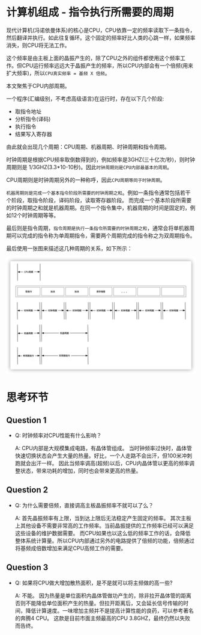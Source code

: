 # 计算机组成 - 指令执行所需要的周期

现代计算机(冯诺依曼体系)的核心是CPU，CPU依靠一定的频率读取下一条指令，然后翻译并执行。如此往复循环。这个固定的频率好比人类的心跳一样，如果频率消失，则CPU将无法工作。

这个频率是由主板上面的晶振产生的，除了CPU之外的组件都使用这个频率工作。但CPU运行频率远远大于晶振产生的频率，所以CPU内部会有一个倍频(用来扩大频率)，所以`CPU真实频率 = 基频 X 倍频`。

本文聚焦于CPU内部周期。

一个程序(汇编级别，不考虑高级语言)在运行时，存在以下几个阶段:

- 取指令地址
- 分析指令(译码)
- 执行指令
- 结果写入寄存器

由此就会出现几个周期：CPU周期、机器周期、时钟周期和指令周期。

时钟周期是根据CPU频率取倒数得到的，例如频率是3GHZ(三十亿次/秒)，则时钟周期则是 1/3GHZ(3.3*10-10秒)。因此`时钟周期则是CPU内部最基本的周期`。

CPU周期则是时钟周期另外的一种称呼，因此`CPU周期等同于时钟周期`。

`机器周期则是完成一个基本指令阶段所需要的时钟周期之和`。例如一条指令通常包括若干个阶段，取指令阶段，译码阶段，读取寄存器阶段。 而完成一个基本阶段所需要的时钟周期之和就是机器周期。在同一个指令集中，机器周期的时间是固定的，例如12个时钟周期等等。

最后则是指令周期，`指令周期是执行一条指令所需要的时钟周期之和`，通常会将单机器周期可以完成的指令称为单周期指令，需要两个周期完成的指令称之为双周期指令。

最后使用一张图来描述这几种周期的关系，如下所示：

![cpu.png](../pic/doc/zucheng/cpu.png)

# 思考环节

## Question 1

+ Q: 时钟频率对CPU性能有什么影响？

    A: CPU内部是大规模集成电路，有晶体管组成。 当时钟频率过快时，晶体管快速切换状态会产生大量的热量。好比，一个人走路不会出汗，但100米冲刺跑就会出汗一样。 因此当频率调高(超频)以后，CPU内晶体管以更高的频率调整状态，带来功耗的增加，同时也会带来更高的热量。

## Question 2

+ Q: 为什么需要倍频，直接调高主板晶振频率不就可以了么？

    A: 首先晶振频率有上限，当到达上限后无法稳定产生固定的频率。 其次主板上其他设备不需要非常高的工作频率。当前晶振提供的工作频率已经可以满足这些设备的维护数据需要。 而CPU如果也以这么低的频率工作的话，会降低整体系统计算量。所以CPU内部通过另外的电路提供了倍频的功能，倍频通过将基频成倍数增加来满足CPU高频工作的需要。

## Question 3

+ Q: 如果将CPU做大增加散热面积，是不是就可以将主频做的高一些?

    A: 不能。 因为热量是单位面积内晶体管做功产生的，除非拉开晶体管的距离否则不能降低单位面积产生的热量。但拉开距离后，又会延长信号传输的时间，降低计算速度。一味增加主频并不是提高计算性能的良药，可以参考著名的奔腾4 CPU。 这款是目前市面主频最高的CPU 3.8GHZ，最终仍然以失败而告终。